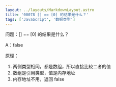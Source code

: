 ```yaml
---
layout: ../layouts/MarkdownLayout.astro
title: '00078 [] == [0] 的结果是什么？'
tags: ['JavaScript', '数据类型']
---
```


问题：[] == [0] 的结果是什么？

A：false

原理：

1. 两侧类型相同，都是数组，所以直接比较二者的值
2. 数组是引用类型，值是内存地址
3. 内存地址不用，返回 false
